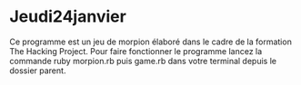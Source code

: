 # Jeudi24janvier
Ce programme est un jeu de morpion élaboré dans le cadre de la formation The Hacking Project. 
Pour faire fonctionner le programme lancez la commande ruby morpion.rb puis game.rb dans votre terminal depuis le dossier parent.

